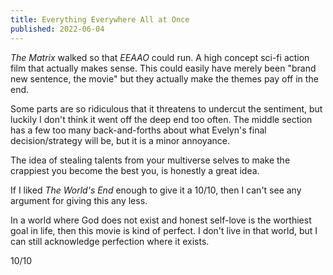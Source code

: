 ```yaml
---
title: Everything Everywhere All at Once
published: 2022-06-04
---
```


_The Matrix_ walked so that _EEAAO_ could run. A high concept sci-fi action film that actually makes sense. This could easily have merely been "brand new sentence, the movie" but they actually make the themes pay off in the end.

Some parts are so ridiculous that it threatens to undercut the sentiment, but luckily I don't think it went off the deep end too often. The middle section has a few too many back-and-forths about what Evelyn's final decision/strategy will be, but it is a minor annoyance.

The idea of stealing talents from your multiverse selves to make the crappiest you become the best you, is honestly a great idea.

If I liked _The World's End_ enough to give it a 10/10, then I can't see any argument for giving this any less.

In a world where God does not exist and honest self-love is the worthiest goal in life, then this movie is kind of perfect. I don't live in that world, but I can still acknowledge perfection where it exists.

10/10
